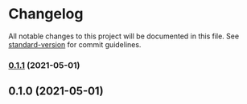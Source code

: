 # Changelog

All notable changes to this project will be documented in this file. See [standard-version](https://github.com/conventional-changelog/standard-version) for commit guidelines.

### [0.1.1](https://github.com/katanyoo/create-fastify-ts/compare/v0.1.0...v0.1.1) (2021-05-01)

## 0.1.0 (2021-05-01)
